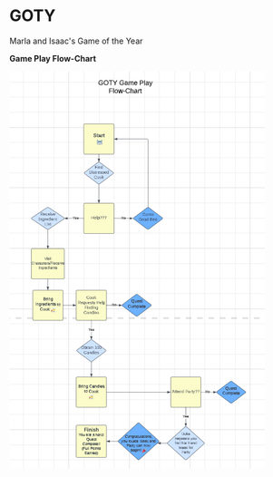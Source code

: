 # GOTY
Marla and Isaac's Game of the Year


**Game Play Flow-Chart**

![GOTY Game Play Flow-Chart](./Assets/GOTYFlowChart.png)
